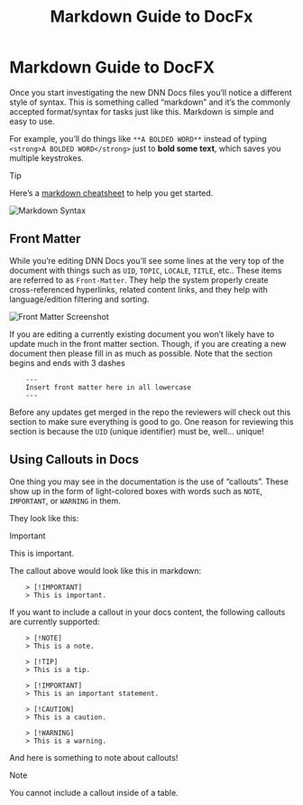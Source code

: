﻿---
uid: markdown-guide-to-docfx
locale: en
title: Markdown Guide to DocFx
dnnversion: 09.02.00
related-topics: 
---

# Markdown Guide to DocFX
Once you start investigating the new DNN Docs files you’ll notice a different style of syntax. This is something called “markdown” and it’s the commonly accepted format/syntax for tasks just like this. Markdown is simple and easy to use. 

For example, you’ll do things like ```**A BOLDED WORD**``` instead of typing ```<strong>A BOLDED WORD</strong>``` just to **bold some text**, which saves you multiple keystrokes. 

> [!TIP]
> Here’s a [markdown cheatsheet](https://github.com/adam-p/markdown-here/wiki/Markdown-Cheatsheet) to help you get started.

![Markdown Syntax](/images/Markdown.jpg)

## Front Matter 

While you’re editing DNN Docs you’ll see some lines at the very top of the document with things such as ```UID```, ```TOPIC```, ```LOCALE```, ```TITLE```, etc.. These items are referred to as ```Front-Matter```. They help the system properly create cross-referenced hyperlinks, related content links, and they help with language/edition filtering and sorting.

![Front Matter Screenshot](/images/Front-Matter.jpg)

If you are editing a currently existing document you won’t likely have to update much in the front matter section. Though, if you are creating a new document then please fill in as much as possible. Note that the section begins and ends with 3 dashes 

```
    ---
    Insert front matter here in all lowercase
    ---
```
Before any updates get merged in the repo the reviewers will check out this section to make sure everything is good to go. One reason for reviewing this section is because the ```UID``` (unique identifier) must be, well… unique! 

## Using Callouts in Docs

One thing you may see in the documentation is the use of “callouts”. These show up in the form of light-colored boxes with words such as ```NOTE```, ```IMPORTANT```, or ```WARNING``` in them. 


They look like this:
> [!IMPORTANT]
> This is important.

The callout above would look like this in markdown:

```
    > [!IMPORTANT]
    > This is important.
```

If you want to include a callout in your docs content, the following callouts are currently supported:

```
    > [!NOTE]
    > This is a note.
```

```
    > [!TIP]
    > This is a tip.
```

```
    > [!IMPORTANT]
    > This is an important statement.
```

```
    > [!CAUTION]
    > This is a caution.
```

```
    > [!WARNING]
    > This is a warning.
```


And here is something to note about callouts!
> [!NOTE]
> You cannot include a callout inside of a table.
